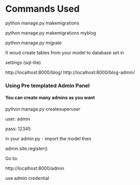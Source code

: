 # Commands Used

python manage.py makemigrations

python manage.py makemigrations myblog

python manage.py migrate

It woud create tables from your model to database set in 

settings (sql-lite)

http://localhost:8000/blog/
http://localhost:8000/blog-admin/



### Using Pre templated Admin Panel
#### You can create many admins as you want
python manage.py createsuperuser 

user: admin

pass: 12345

in your admin.py - import the model then

admin.site.register(<your desired model>)

Go to:

http://localhost:8000/admin

use admin credential
